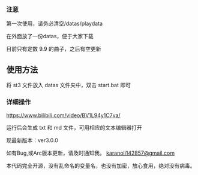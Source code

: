 ### 注意
第一次使用，请务必清空/datas/playdata

在外面放了一份datas，便于大家下载

目前只有定数 9.9 的曲子，之后有空更新

## 使用方法

将 st3 文件放入 datas 文件夹中，双击 start.bat 即可

### 详细操作

https://www.bilibili.com/video/BV1L94y1C7va/

运行后会生成 txt 和 md 文件，可用相应的文本编辑器打开

现最新版本：ver3.0.0

如有Bug,或Arc版本更新，请及时通知我。 karanoli142857@gmail.com

本代码完全开源，没有乱命名的变量名，也没有加密，放心食用，绝对没有病毒。

